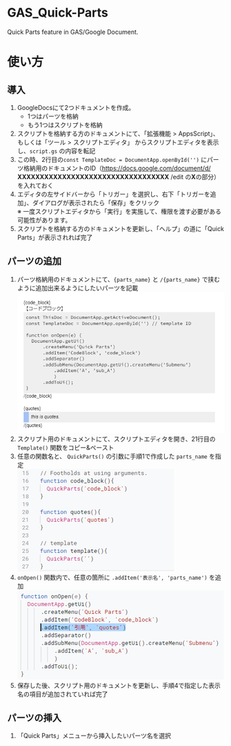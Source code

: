 # GAS_Quick-Parts
Quick Parts feature in GAS/Google Document.

# 使い方
## 導入
1. GoogleDocsにて2つドキュメントを作成。
    - 1つはパーツを格納
    - もう1つはスクリプトを格納
2. スクリプトを格納する方のドキュメントにて、「拡張機能 > AppsScript」、もしくは「ツール > スクリプトエディタ」 からスクリプトエディタを表示し、`script.gs` の内容を転記
3. この時、2行目の`const TemplateDoc = DocumentApp.openById('')` にパーツ格納用のドキュメントのID（https://docs.google.com/document/d/ **XXXXXXXXXXXXXXXXXXXXXXXXXXXXXXXXXX** /edit の**X**の部分）を入れておく
4. エディタの左サイドバーから「トリガー」を選択し、右下「トリガーを追加」、ダイアログが表示されたら「保存」をクリック  
※ 一度スクリプトエディタから「実行」を実施して、権限を渡す必要がある可能性があります。
5. スクリプトを格納する方のドキュメントを更新し、「ヘルプ」の道に「Quick Parts」が表示されれば完了

## パーツの追加
1. パーツ格納用のドキュメントにて、`{parts_name}` と `/{parts_name}` で挟むように追加出来るようにしたいパーツを記載  
![](/img/part.png)
2. スクリプト用のドキュメントにて、スクリプトエディタを開き、21行目の `Template()` 関数をコピー&ペースト  
3. 任意の関数名と、 `QuickParts()` の引数に手順1で作成した `parts_name` を指定  
![](/img/foothold.png)
4. `onOpen()` 関数内で、任意の箇所に `.addItem('表示名', 'parts_name')` を追加  
![](/img/add_menu.png)
5. 保存した後、スクリプト用のドキュメントを更新し、手順4で指定した表示名の項目が追加されていれば完了  

## パーツの挿入
1. 「Quick Parts」メニューから挿入したいパーツ名を選択
